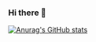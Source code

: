 ### Hi there 👋

[![Anurag's GitHub stats](https://github-readme-stats.vercel.app/api?username=hamidyfine)](https://github.com/anuraghazra/github-readme-stats)

<!--
**hamidyfine/hamidyfine** is a ✨ _special_ ✨ repository because its `README.md` (this file) appears on your GitHub profile.

Here are some ideas to get you started:

- 🔭 I’m currently working on ...
- 🌱 I’m currently learning ...
- 👯 I’m looking to collaborate on ...
- 🤔 I’m looking for help with ...
- 💬 Ask me about ...
- 📫 How to reach me: ...
- 😄 Pronouns: ...
- ⚡ Fun fact: ...
-->
